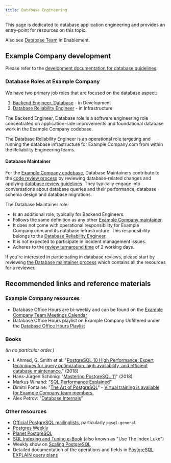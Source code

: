 ```yaml
---
title: Database Engineering
---
```


This page is dedicated to database application engineering and provides an entry-point for resources on this topic.

Also see [Database Team](/handbook/engineering/infrastructure/core-platform/data_stores/database/) in Enablement.

## Example Company development

Please refer to the [development documentation for database guidelines](https://docs.example_company.com/ee/development/#database-guides).

### Database Roles at Example Company

We have two primary job roles that are focused on the database aspect:

1. [Backend Engineer, Database](/job-families/engineering/backend-engineer/) - in Development
2. [Database Reliability Engineer](/job-families/engineering/infrastructure/database-reliability-engineer/) - in Infrastructure

The Backend Engineer, Database role is a software engineering role concentrated on application-side improvements and foundational database work in the Example Company codebase.

The Database Reliability Engineer is an operational role targeting and running the database infrastructure for Example Company.com from within the Reliability Engineering teams.

#### Database Maintainer

For the [Example Company codebase](https://example_company.com/example_company-org/example_company), Database Maintainers contribute to the [code review process](https://docs.example_company.com/ee/development/code_review.html) by reviewing database-related changes and applying [database review guidelines](https://docs.example_company.com/ee/development/database_review.html). They typically engage into conversations about database queries and their performance, database schema design and database migrations.

The Database Maintainer role:

* Is an additional role, typically for Backend Engineers.
* Follows the same definition as any other [Example Company maintainer](/handbook/engineering/workflow/code-review/#maintainer).
* It does not come with operational responsibility for Example Company.com and its database infrastructure. This responsibility belongs to the [Database Reliability Engineer](/job-families/engineering/infrastructure/database-reliability-engineer/).
* It is not expected to participate in incident management issues.
* Adheres to the [review turnaround time](https://docs.example_company.com/ee/development/code_review.html#review-turnaround-time) of 2 working days.

If you're interested in participating in database reviews, please start by reviewing [the Database maintainer process](https://example_company.com/example_company-com/www-example_company-com/-/blob/master/sites/handbook/source/handbook/engineering/workflow/code-review/index.md#project-maintainer-process-for-example_company-database) which contains all the resources for a reviewer.

## Recommended links and reference materials

### Example Company resources

* Database Office Hours are bi-weekly and can be found on the [Example Company Team Meetings Calendar](/handbook/tools-and-tips/#example_company-team-meetings-calendar)
* Database Office Hours playlist on Example Company Unfiltered under the [Database Office Hours Playlist](https://www.youtube.com/playlist?list=PL05JrBw4t0Kp-kqXeiF7fF7cFYaKtdqXM)

### Books

*(In no particular order.)*

* I. Ahmed, G. Smith et al: "[PostgreSQL 10 High Performance: Expert techniques for query optimization, high availability, and efficient database maintenance.](https://www.amazon.com/dp/1788474481)" (2018)
* Hans-Jürgen Schönig: "[Mastering PostgreSQL 11](https://www.amazon.com/Mastering-PostgreSQL-techniques-fault-tolerant-applications/dp/1789537819)" (2018)
* Markus Winand: "[SQL Performance Explained](https://sql-performance-explained.com/)"
* Dimitri Fontaine: "[The Art of PostgreSQL](https://theartofpostgresql.com/)" - [Virtual training is available for Example Company team members.](https://example_company.com/example_company-org/database-team/team-tasks/-/issues/23)
* Alex Petrov: "[Database Internals](https://www.databass.dev/)"

### Other resources

* [Official PostgreSQL mailinglists](https://www.postgresql.org/list/), particularly `pgsql-general`
* [Postgres Weekly](https://postgresweekly.com)
* [Planet PostgreSQL](https://planet.postgresql.org)
* [SQL Indexing and Tuning e-Book](https://use-the-index-luke.com/) (also known as "Use The Index Luke")
* Weekly show on [Scaling PostgreSQL](https://www.scalingpostgres.com/)
* Detailed documentation of the operations and fields in [PostgreSQL EXPLAIN query plans](https://www.pgmustard.com/docs/explain)
